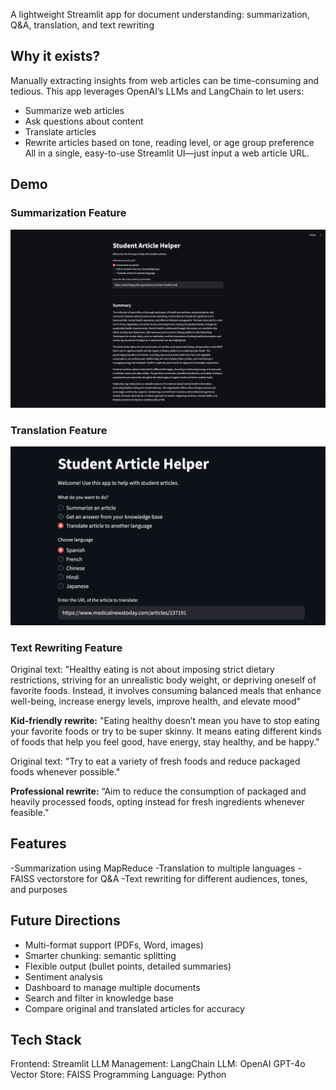 A lightweight Streamlit app for document understanding: summarization, Q&A, translation, and text rewriting

## Why it exists?
Manually extracting insights from web articles can be time-consuming and tedious.
This app leverages OpenAI’s LLMs and LangChain to let users:
- Summarize web articles
- Ask questions about content
- Translate articles 
- Rewrite articles based on tone, reading level, or age group preference
All in a single, easy-to-use Streamlit UI—just input a web article URL.

## Demo
### Summarization Feature
![Document Helper Summarization](images/demo1.png)

### Translation Feature
![Document Helper Translation](images/demo2.png)

### Text Rewriting Feature
Original text:
"Healthy eating is not about imposing strict dietary restrictions, striving for an unrealistic body weight, or depriving oneself of favorite foods. Instead, it involves consuming balanced meals that enhance well-being, increase energy levels, improve health, and elevate mood"

**Kid-friendly rewrite:**
"Eating healthy doesn’t mean you have to stop eating your favorite foods or try to be super skinny. It means eating different kinds of foods that help you feel good, have energy, stay healthy, and be happy."

Original text:
"Try to eat a variety of fresh foods and reduce packaged foods whenever possible."

**Professional rewrite:**
“Aim to reduce the consumption of packaged and heavily processed foods, opting instead for fresh ingredients whenever feasible.”


## Features
-Summarization using MapReduce
-Translation to multiple languages
-FAISS vectorstore for Q&A
-Text rewriting for different audiences, tones, and purposes

## Future Directions
- Multi-format support (PDFs, Word, images)
- Smarter chunking: semantic splitting
- Flexible output (bullet points, detailed summaries)
- Sentiment analysis
- Dashboard to manage multiple documents
- Search and filter in knowledge base
- Compare original and translated articles for accuracy

## Tech Stack
Frontend: Streamlit
LLM Management: LangChain
LLM: OpenAI GPT-4o
Vector Store: FAISS
Programming Language: Python